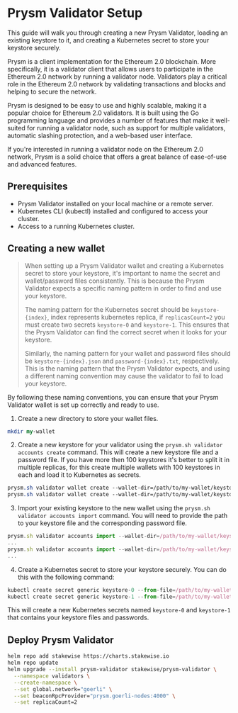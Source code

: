 # Prysm Validator Setup

This guide will walk you through creating a new Prysm Validator, loading an existing keystore to it, and creating a Kubernetes secret to store your keystore securely.

Prysm is a client implementation for the Ethereum 2.0 blockchain. More specifically, it is a validator client that allows users to participate in the Ethereum 2.0 network by running a validator node. Validators play a critical role in the Ethereum 2.0 network by validating transactions and blocks and helping to secure the network.

Prysm is designed to be easy to use and highly scalable, making it a popular choice for Ethereum 2.0 validators. It is built using the Go programming language and provides a number of features that make it well-suited for running a validator node, such as support for multiple validators, automatic slashing protection, and a web-based user interface.

If you're interested in running a validator node on the Ethereum 2.0 network, Prysm is a solid choice that offers a great balance of ease-of-use and advanced features.

## Prerequisites

* Prysm Validator installed on your local machine or a remote server.
* Kubernetes CLI (kubectl) installed and configured to access your cluster.
* Access to a running Kubernetes cluster.

## Creating a new wallet

> When setting up a Prysm Validator wallet and creating a Kubernetes secret to store your keystore, it's important to name the secret and wallet/password files consistently. This is because the Prysm Validator expects a specific naming pattern in order to find and use your keystore.
>
> The naming pattern for the Kubernetes secret should be `keystore-{index}`, index represents kubernetes replica, if `replicasCount=2` you must create two secrets `keystore-0` and `keystore-1`. This ensures that the Prysm Validator can find the correct secret when it looks for your keystore.
> 
> Similarly, the naming pattern for your wallet and password files should be `keystore-{index}.json` and `password-{index}.txt`, respectively. This is the naming pattern that the Prysm Validator expects, and using a different naming convention may cause the validator to fail to load your keystore.

By following these naming conventions, you can ensure that your Prysm Validator wallet is set up correctly and ready to use.

1. Create a new directory to store your wallet files.

```perl
mkdir my-wallet
```

2. Create a new keystore for your validator using the `prysm.sh validator accounts create` command. This will create a new keystore file and a password file. If you have more then 100 keystores it's better to split it in multiple replicas, for this create multiple wallets with 100 keystores in each and load it to Kubernetes as secrets. 

```css
prysm.sh validator wallet create --wallet-dir=/path/to/my-wallet/keystore-0 --keymanager-kind=imported --wallet-password-file=/path/to/my-wallet/keystore-0.txt
prysm.sh validator wallet create --wallet-dir=/path/to/my-wallet/keystore-1 --keymanager-kind=imported --wallet-password-file=/path/to/my-wallet/keystore-1.txt
```

3. Import your existing keystore to the new wallet using the `prysm.sh validator accounts import` command. You will need to provide the path to your keystore file and the corresponding password file.

```javascript
prysm.sh validator accounts import --wallet-dir=/path/to/my-wallet/keystore-0 --wallet-password-file=/path/to/my-wallet/keystore-0.txt --keys-dir=/path/to/keystores-0 --account-password-file=/path/to/keystore-0.txt
...
prysm.sh validator accounts import --wallet-dir=/path/to/my-wallet/keystore-1 --wallet-password-file=/path/to/my-wallet/keystore-1.txt --keys-dir=/path/to/keystores-1 --account-password-file=/path/to/keystore-1.txt
...
```

4. Create a Kubernetes secret to store your keystore securely. You can do this with the following command:

```javascript
kubectl create secret generic keystore-0 --from-file=/path/to/my-wallet/keystore-0.json --from-file=/path/to/my-wallet/keystore-0.txt
kubectl create secret generic keystore-1 --from-file=/path/to/my-wallet/keystore-1.json --from-file=/path/to/my-wallet/keystore-1.txt
```

This will create a new Kubernetes secrets named `keystore-0` and `keystore-1` that contains your keystore files and passwords.

## Deploy Prysm Validator

```bash
helm repo add stakewise https://charts.stakewise.io
helm repo update
helm upgrade --install prysm-validator stakewise/prysm-validator \
  --namespace validators \
  --create-namespace \
  --set global.network="goerli" \
  --set beaconRpcProvider="prysm.goerli-nodes:4000" \
  --set replicaCount=2
```

